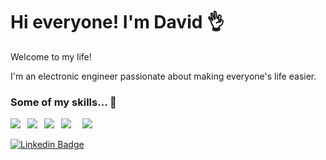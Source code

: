 #  <b>Hi everyone! I'm David </b> :ok_hand:


Welcome to my life! 

I'm an electronic engineer passionate about making everyone's life easier.

###  Some of my skills... :pinched_fingers:


<a src="https://www.java.com/es/"><img src="https://img.icons8.com/ios-glyphs/36/ffffff/java-coffee-cup-logo.png"/></a>&ensp;
<a src="https://www.javascript.com/"><img src="https://img.icons8.com/ios/36/ffffff/javascript--v1.png"></a>&ensp;
<a src="https://www.typescriptlang.org/"><img src="https://img.icons8.com/ios/36/ffffff/typescript.png"></a>&ensp;
<a src="https://nodejs.org/"><img src="https://img.icons8.com/windows/36/ffffff/nodejs.png"></a>&ensp;&ensp;
<a src="https://www.mysql.com/"><img src="https://img.icons8.com/ios/36/ffffff/mysql-logo.png"></a>

[![Linkedin Badge](https://img.shields.io/badge/-david.suarez-blue?style=flat&logo=Linkedin&logoColor=white&link=https://www.linkedin.com/in/david-su%C3%A1rez-losada-b010239b/)](https://www.linkedin.com/in/david-su%C3%A1rez-losada-b010239b/)

<!--
**davids-co/davids-co** is a ✨ _special_ ✨ repository because its `README.md` (this file) appears on your GitHub profile.

Here are some ideas to get you started:

- 🔭 I’m currently working on ...
- 🌱 I’m currently learning ...
- 👯 I’m looking to collaborate on ...
- 🤔 I’m looking for help with ...
- 💬 Ask me about ...
- 📫 How to reach me: ...
- 😄 Pronouns: ...
- ⚡ Fun fact: ...
-->
